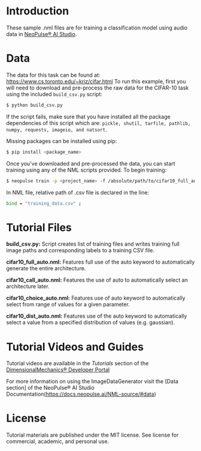 # Introduction
These sample .nml files are for training a classification model using audio data in [NeoPulse® AI Studio](https://aws.amazon.com/marketplace/pp/B074NDG36S/ref=vdr_rf).

# Data
The data for this task can be found at: https://www.cs.toronto.edu/~kriz/cifar.html
To run this example, first you will need to download and pre-process the raw data for the CIFAR-10 task using the included ```build_csv.py``` script:

```bash
$ python build_csv.py
```

If the script fails, make sure that you have installed all the package dependencies of this script which are: `pickle, shutil, tarfile, pathlib, numpy, requests, imageio, and natsort`.

Missing packages can be installed using pip:
```bash
$ pip install <package_name>
```

Once you've downloaded and pre-processed the data, you can start training using any of the NML scripts provided. To begin training:
```bash
$ neopulse train -p <project_name> -f /absolute/path/to/cifar10_full_auto.nml
```
In NML file, relative path of .csv file is declared in the line:
```bash
bind = "training_data.csv" ;
```

# Tutorial Files
**build_csv.py:** Script creates list of training files and writes training full image paths and corresponding labels to a training CSV file.

**cifar10_full_auto.nml:** Features full use of the auto keyword to automatically generate the entire architecture.

**cifar10_call_auto.nml:** Features the use of auto to automatically select an architecture later.

**cifar10_choice_auto.nml:** Features use of auto keyword to automatically select from range of values for a given parameter.

**cifar10_dist_auto.nml:** Features use of the auto keyword to automatically select a value from a specified distribution of values (e.g. gaussian).

# Tutorial Videos and Guides
Tutorial videos are available in the *Tutorials* section of the [DimensionalMechanics® Developer Portal](https://www.dimensionalmechanics.com/ai-developer)


For more information on using the ImageDataGenerator visit the [Data section] of the NeoPulse® AI Studio Documentation(https://docs.neopulse.ai/NML-source/#data)

# License
Tutorial materials are published under the MIT license. See license for commercial, academic, and personal use.

